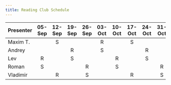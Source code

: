 ```yaml
---
title: Reading Club Schedule
---
```


| Presenter | 05-Sep | 12-Sep | 19-Sep | 26-Sep | 03-Oct | 10-Oct | 17-Oct | 24-Oct | 31-Oct |
|:----------|:------:|:------:|:------:|:------:|:------:|:------:|:------:|:------:|:------:|
| Maxim T.  |        |   S    |        |        |   R    |        |   S    |        |        |
| Andrey    |        |        |   R    |        |   S    |        |        |   R    |        |
| Lev       |   R    |        |   S    |        |        |   R    |        |   S    |        |
| Roman     |   S    |        |        |   R    |        |   S    |        |        |   R    |
| Vladimir  |        |   R    |        |   S    |        |        |   R    |        |   S    |
